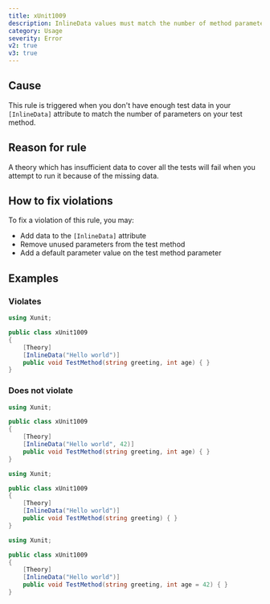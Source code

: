 ```yaml
---
title: xUnit1009
description: InlineData values must match the number of method parameters
category: Usage
severity: Error
v2: true
v3: true
---
```


## Cause

This rule is triggered when you don't have enough test data in your `[InlineData]` attribute to match the number of parameters on your test method.

## Reason for rule

A theory which has insufficient data to cover all the tests will fail when you attempt to run it because of the missing data.

## How to fix violations

To fix a violation of this rule, you may:

* Add data to the `[InlineData]` attribute
* Remove unused parameters from the test method
* Add a default parameter value on the test method parameter

## Examples

### Violates

```csharp
using Xunit;

public class xUnit1009
{
    [Theory]
    [InlineData("Hello world")]
    public void TestMethod(string greeting, int age) { }
}
```

### Does not violate

```csharp
using Xunit;

public class xUnit1009
{
    [Theory]
    [InlineData("Hello world", 42)]
    public void TestMethod(string greeting, int age) { }
}
```

```csharp
using Xunit;

public class xUnit1009
{
    [Theory]
    [InlineData("Hello world")]
    public void TestMethod(string greeting) { }
}
```

```csharp
using Xunit;

public class xUnit1009
{
    [Theory]
    [InlineData("Hello world")]
    public void TestMethod(string greeting, int age = 42) { }
}
```
